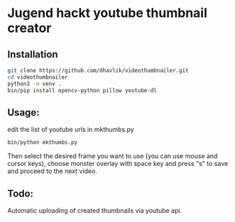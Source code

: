 Jugend hackt youtube thumbnail creator
====

Installation
----

```bash
git clone https://github.com/dhavlik/videothumbnailer.git
cd videothumbnailer
python3 -m venv .
bin/pip install opencv-python pillow youtube-dl
```

Usage:
----

edit the list of youtube urls in mkthumbs.py 

```bash
bin/python mkthumbs.py
```

Then select the desired frame you want to use (you can use mouse and cursor keys), choose monster overlay with space key and press "s" to save and proceed to the next video.

Todo:
----

Automatic uploading of created thumbnails via youtube api.
